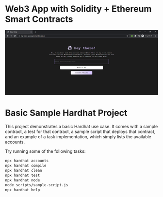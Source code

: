# Web3 App with Solidity + Ethereum Smart Contracts
![app-view](https://github.com/JanviNandre/my-wave-space/blob/master/assets/app-view.png)

# Basic Sample Hardhat Project

This project demonstrates a basic Hardhat use case. It comes with a sample contract, a test for that contract, a sample script that deploys that contract, and an example of a task implementation, which simply lists the available accounts.

Try running some of the following tasks:

```shell
npx hardhat accounts
npx hardhat compile
npx hardhat clean
npx hardhat test
npx hardhat node
node scripts/sample-script.js
npx hardhat help
```
